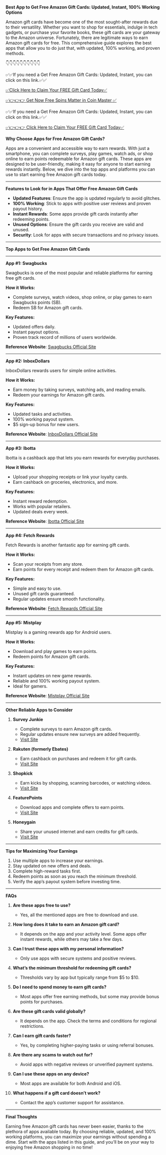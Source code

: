 **Best App to Get Free Amazon Gift Cards: Updated, Instant, 100% Working Options**

Amazon gift cards have become one of the most sought-after rewards due to their versatility. Whether you want to shop for essentials, indulge in tech gadgets, or purchase your favorite books, these gift cards are your gateway to the Amazon universe. Fortunately, there are legitimate ways to earn Amazon gift cards for free. This comprehensive guide explores the best apps that allow you to do just that, with updated, 100% working, and proven methods.

👇👇👇👇👇👇👇👇👇👇

✅✅If you need a  Get Free Amazon Gift Cards: Updated, Instant, you can click on this link.✅✅

[✅Click Here to Claim Your FREE Gift Card Today✅](https://dmfarid.com/amazon-free-gift-card/)

[✅👉👉👉 Get Now  Free Spins Matter in Coin Master ✅](https://dmfarid.com/amazon-free-gift-card/)

✅✅If you need a  Get Free Amazon Gift Cards: Updated, Instant, you can click on this link.✅✅

[✅👉👉👉 Click Here to Claim Your FREE Gift Card Today✅](https://dmfarid.com/amazon-free-gift-card/)

**Why Choose Apps for Free Amazon Gift Cards?**

Apps are a convenient and accessible way to earn rewards. With just a smartphone, you can complete surveys, play games, watch ads, or shop online to earn points redeemable for Amazon gift cards. These apps are designed to be user-friendly, making it easy for anyone to start earning rewards instantly. Below, we dive into the top apps and platforms you can use to start earning free Amazon gift cards today.

---

**Features to Look for in Apps That Offer Free Amazon Gift Cards**

- **Updated Features**: Ensure the app is updated regularly to avoid glitches.
- **100% Working**: Stick to apps with positive user reviews and proven payout history.
- **Instant Rewards**: Some apps provide gift cards instantly after redeeming points.
- **Unused Options**: Ensure the gift cards you receive are valid and unused.
- **Security**: Look for apps with secure transactions and no privacy issues.

---

**Top Apps to Get Free Amazon Gift Cards**

---

**App #1: Swagbucks**

Swagbucks is one of the most popular and reliable platforms for earning free gift cards.

**How it Works:**
- Complete surveys, watch videos, shop online, or play games to earn Swagbucks points (SB).
- Redeem SB for Amazon gift cards.

**Key Features:**
- Updated offers daily.
- Instant payout options.
- Proven track record of millions of users worldwide.

**Reference Website**: [Swagbucks Official Site](https://dmfarid.com/amazon-free-gift-card/)

---

**App #2: InboxDollars**

InboxDollars rewards users for simple online activities.

**How it Works:**
- Earn money by taking surveys, watching ads, and reading emails.
- Redeem your earnings for Amazon gift cards.

**Key Features:**
- Updated tasks and activities.
- 100% working payout system.
- $5 sign-up bonus for new users.

**Reference Website**: [InboxDollars Official Site](https://dmfarid.com/amazon-free-gift-card/)

---

**App #3: Ibotta**

Ibotta is a cashback app that lets you earn rewards for everyday purchases.

**How it Works:**
- Upload your shopping receipts or link your loyalty cards.
- Earn cashback on groceries, electronics, and more.

**Key Features:**
- Instant reward redemption.
- Works with popular retailers.
- Updated deals every week.

**Reference Website**: [Ibotta Official Site](https://dmfarid.com/amazon-free-gift-card/)

---

**App #4: Fetch Rewards**

Fetch Rewards is another fantastic app for earning gift cards.

**How it Works:**
- Scan your receipts from any store.
- Earn points for every receipt and redeem them for Amazon gift cards.

**Key Features:**
- Simple and easy to use.
- Unused gift cards guaranteed.
- Regular updates ensure smooth functionality.

**Reference Website**: [Fetch Rewards Official Site](https://dmfarid.com/amazon-free-gift-card/)

---

**App #5: Mistplay**

Mistplay is a gaming rewards app for Android users.

**How it Works:**
- Download and play games to earn points.
- Redeem points for Amazon gift cards.

**Key Features:**
- Instant updates on new game rewards.
- Reliable and 100% working payout system.
- Ideal for gamers.

**Reference Website**: [Mistplay Official Site](https://dmfarid.com/amazon-free-gift-card/)

---

**Other Reliable Apps to Consider**

1. **Survey Junkie**
   - Complete surveys to earn Amazon gift cards.
   - Regular updates ensure new surveys are added frequently.
   - [Visit Site](https://dmfarid.com/amazon-free-gift-card/)

2. **Rakuten (formerly Ebates)**
   - Earn cashback on purchases and redeem it for gift cards.
   - [Visit Site](https://dmfarid.com/amazon-free-gift-card/)

3. **Shopkick**
   - Earn kicks by shopping, scanning barcodes, or watching videos.
   - [Visit Site](https://dmfarid.com/amazon-free-gift-card/)

4. **FeaturePoints**
   - Download apps and complete offers to earn points.
   - [Visit Site](https://dmfarid.com/amazon-free-gift-card/)

5. **Honeygain**
   - Share your unused internet and earn credits for gift cards.
   - [Visit Site](https://dmfarid.com/amazon-free-gift-card/)

---

**Tips for Maximizing Your Earnings**

1. Use multiple apps to increase your earnings.
2. Stay updated on new offers and deals.
3. Complete high-reward tasks first.
4. Redeem points as soon as you reach the minimum threshold.
5. Verify the app’s payout system before investing time.

---

**FAQs**

1. **Are these apps free to use?**
   - Yes, all the mentioned apps are free to download and use.

2. **How long does it take to earn an Amazon gift card?**
   - It depends on the app and your activity level. Some apps offer instant rewards, while others may take a few days.

3. **Can I trust these apps with my personal information?**
   - Only use apps with secure systems and positive reviews.

4. **What’s the minimum threshold for redeeming gift cards?**
   - Thresholds vary by app but typically range from $5 to $10.

5. **Do I need to spend money to earn gift cards?**
   - Most apps offer free earning methods, but some may provide bonus points for purchases.

6. **Are these gift cards valid globally?**
   - It depends on the app. Check the terms and conditions for regional restrictions.

7. **Can I earn gift cards faster?**
   - Yes, by completing higher-paying tasks or using referral bonuses.

8. **Are there any scams to watch out for?**
   - Avoid apps with negative reviews or unverified payment systems.

9. **Can I use these apps on any device?**
   - Most apps are available for both Android and iOS.

10. **What happens if a gift card doesn’t work?**
    - Contact the app’s customer support for assistance.

---

**Final Thoughts**

Earning free Amazon gift cards has never been easier, thanks to the plethora of apps available today. By choosing reliable, updated, and 100% working platforms, you can maximize your earnings without spending a dime. Start with the apps listed in this guide, and you’ll be on your way to enjoying free Amazon shopping in no time!

